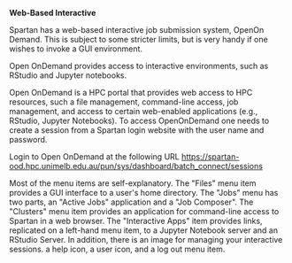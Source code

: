 **Web-Based Interactive**

Spartan has a web-based interactive job submission system, OpenOn Demand. This is subject to some stricter limits, but is very handy if one 
wishes to invoke a GUI environment.

Open OnDemand provides access to interactive environments, such as RStudio and Jupyter notebooks.

Open OnDemand is a HPC portal that provides web access to HPC resources, such a file management, command-line access, job management, and 
access to certain web-enabled applications (e.g., RStudio, Jupyter Notebooks). To access OpenOnDemand one needs to create a session from a 
Spartan login website with the user name and password.

Login to Open OnDemand at the following URL
https://spartan-ood.hpc.unimelb.edu.au/pun/sys/dashboard/batch_connect/sessions

Most of the menu items are self-explanatory. The "Files" menu item provides a GUI interface to a user's home directory. The "Jobs" menu has two 
parts, an "Active Jobs" application and a "Job Composer". The "Clusters" menu item provides an application for command-line access to Spartan 
in a web browser. The "Interactive Apps" item provides links, replicated on a left-hand menu item, to a Jupyter Notebook server and an RStudio 
Server. In addition, there is an image for managing your interactive sessions. a help icon, a user icon, and a log out menu item.
